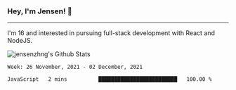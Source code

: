 ### Hey, I'm Jensen! 👋

---

I'm 16 and interested in pursuing full-stack development with React and NodeJS.

![jensenzhng's Github Stats](https://github-readme-stats.vercel.app/api?username=jensenzhng&theme=dark&show_icons=true&count_private=true&include_all_commits=true)

<!--START_SECTION:waka-->
```text
Week: 26 November, 2021 - 02 December, 2021

JavaScript   2 mins          █████████████████████████   100.00 % 
```
<!--END_SECTION:waka-->

